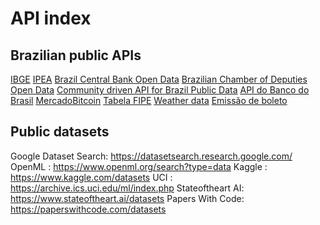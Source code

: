 # API index

## Brazilian public APIs

[IBGE](https://servicodados.ibge.gov.br/api/docs/)
[IPEA](http://www.ipeadata.gov.br/api/)
[Brazil Central Bank Open Data](https://dadosabertos.bcb.gov.br/)
[Brazilian Chamber of Deputies Open Data](https://dadosabertos.camara.leg.br/swagger/api.html)
[Community driven API for Brazil Public Data](https://brasilapi.com.br/)
[API do Banco do Brasil](https://developers.bb.com.br/home)
[MercadoBitcoin](https://www.mercadobitcoin.net/api-doc/)
[Tabela FIPE](https://deividfortuna.github.io/fipe/)
[Weather data](https://hgbrasil.com/status/weather)
[Emissão de boleto](https://boleto.cloud)


## Public datasets

Google Dataset Search: https://datasetsearch.research.google.com/
OpenML : https://www.openml.org/search?type=data
Kaggle : https://www.kaggle.com/datasets
UCI : https://archive.ics.uci.edu/ml/index.php
Stateoftheart AI: https://www.stateoftheart.ai/datasets
Papers With Code: https://paperswithcode.com/datasets